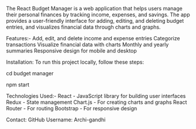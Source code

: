 The React Budget Manager is a web application that helps users manage their personal finances by tracking income, expenses, and savings.
The app provides a user-friendly interface for adding, editing, and deleting budget entries, and visualizes financial data through charts and graphs.

Features:-
Add, edit, and delete income and expense entries
Categorize transactions
Visualize financial data with charts
Monthly and yearly summaries
Responsive design for mobile and desktop

Installation:
To run this project locally, follow these steps:

cd budget manager

npm start

Technologies Used:-
React - JavaScript library for building user interfaces
Redux - State management
Chart.js - For creating charts and graphs
React Router - For routing
Bootstrap - For responsive design

Contact:
GitHub Username: Archi-gandhi











